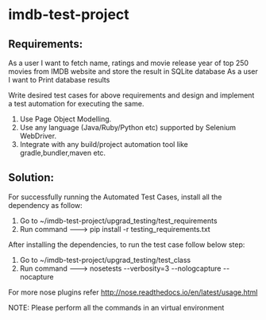# imdb-test-project

Requirements:
----------------------------------------------------------------------------------------------

As a user I want to fetch name, ratings and movie release year of top 250 movies from IMDB website and store the result in SQLite database
As a user I want to Print database results

Write desired test cases for above requirements and design and implement a test automation for executing the same.

1) Use Page Object Modelling.
2) Use any language (Java/Ruby/Python etc) supported by Selenium WebDriver.
3) Integrate with any build/project automation tool like gradle,bundler,maven etc.

Solution:
----------------------------------------------------------------------------------------------

For successfully running the Automated Test Cases, install all the dependency as follow:

1. Go to ~/imdb-test-project/upgrad_testing/test_requirements 
2. Run command --->  pip install -r testing_requirements.txt

After installing the dependencies, to run the test case follow below step:

1. Go to ~/imdb-test-project/upgrad_testing/test_class 
2. Run command  --->  nosetests --verbosity=3 --nologcapture --nocapture

For more nose plugins refer http://nose.readthedocs.io/en/latest/usage.html

NOTE: Please perform all the commands in an virtual environment

